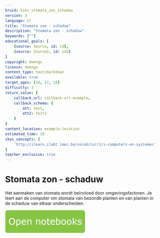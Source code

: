 ```yaml
---
hruid: kiks_stomata_zon_schaduw
version: 3
language: nl
title: "Stomata zon - schaduw"
description: "Stomata zon - schaduw"
keywords: [""]
educational_goals: [
    {source: Source, id: id}, 
    {source: Source2, id: id2}
]
copyright: dwengo
licence: dwengo
content_type: text/markdown
available: true
target_ages: [16, 17, 18]
difficulty: 3
return_value: {
    callback_url: callback-url-example,
    callback_schema: {
        att: test,
        att2: test2
    }
}
content_location: example-location
estimated_time: 10
skos_concepts: [
    'http://ilearn.ilabt.imec.be/vocab/curr1/s-computers-en-systemen'
]
teacher_exclusive: true
---
```


# Stomata zon - schaduw
Het aanmaken van stomata wordt beïnvloed door omgevingsfactoren. Je leert aan de computer om stomata van bezonde planten en van planten in de schaduw van elkaar onderscheiden.

[![](embed/Knop.png "Knop")](https://kiks.ilabt.imec.be/jupyterhub/?id=1802 "Stomata zon - schaduw")
